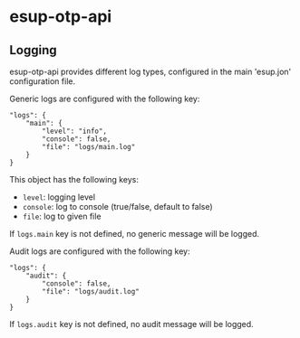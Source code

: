 # esup-otp-api

## Logging

esup-otp-api provides different log types, configured in the main 'esup.jon'
configuration file.

Generic logs are configured with the following key:
```
"logs": {
    "main": {
        "level": "info",
        "console": false,
        "file": "logs/main.log"
    }
}
```
This object has the following keys:
- `level`: logging level
- `console`: log to console (true/false, default to false)
- `file`: log to given file

If `logs.main` key is not defined, no generic message will be logged.

Audit logs are configured with the following key:
```
"logs": {
    "audit": {
        "console": false,
        "file": "logs/audit.log"
    }
}
```

If `logs.audit` key is not defined, no audit message will be logged.
